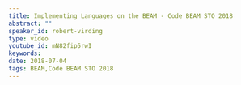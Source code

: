```yaml
---
title: Implementing Languages on the BEAM - Code BEAM STO 2018
abstract: ""
speaker_id: robert-virding
type: video
youtube_id: mN82fip5rwI
keywords: 
date: 2018-07-04
tags: BEAM,Code BEAM STO 2018
---
```


